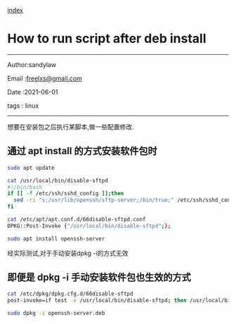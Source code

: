 
[index](./index.md)

# How to run script after deb install 

---

Author:sandylaw

Email :freelxs@gmail.com

Date  :2021-06-01

tags  : linux

---

想要在安装包之后执行某脚本,做一些配置修改.

## 通过 apt install 的方式安装软件包时
```bash
sudo apt update

cat /usr/local/bin/disable-sftpd
#!/bin/bash
if [[ -f /etc/ssh/sshd_config ]];then
  sed -ri "s;/usr/lib/openssh/sftp-server;/bin/true;" /etc/ssh/sshd_config
fi

cat /etc/apt/apt.conf.d/66disable-sftpd.conf
DPKG::Post-Invoke {"/usr/local/bin/disable-sftpd";};

sudo apt install openssh-server

```
经实际测试,对于手动安装dpkg -i的方式无效
## 即便是 dpkg -i 手动安装软件包也生效的方式
```bash
cat /etc/dpkg/dpkg.cfg.d/66disable-sftpd
post-invoke=if test -x /usr/local/bin/disable-sftpd; then /usr/local/bin/disable-sftpd; fi

sudo dpkg -i openssh-server.deb
```
